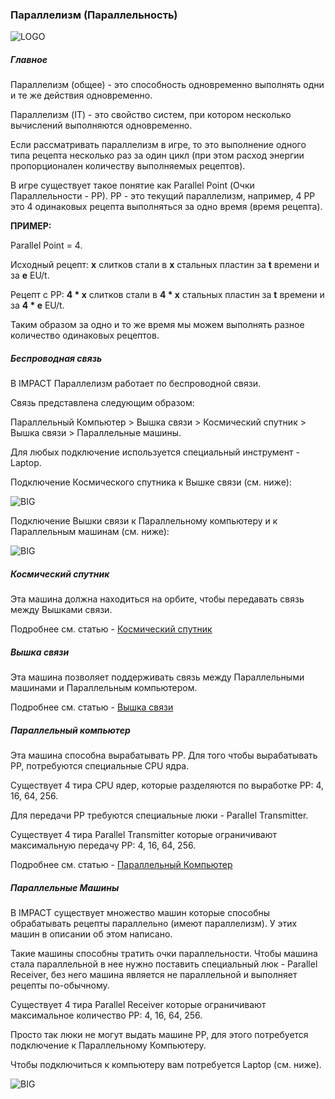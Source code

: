 ### Параллелизм (Параллельность)

![LOGO](https://cdn.discordapp.com/attachments/916393114166525974/939784614275330088/PARALLELISM.png)

##### Главное

Параллелизм (общее) - это способность одновременно выполнять одни и те же действия одновременно.

Параллелизм (IT) - это свойство систем, при котором несколько вычислений выполняются одновременно.

Если рассматривать параллелизм в игре, то это выполнение одного типа рецепта несколько раз за один цикл (при этом расход энергии пропорционален количеству выполняемых рецептов).

В игре существует такое понятие как Parallel Point (Очки Параллельности - PP). PP - это текущий параллелизм, например, 4 PP это 4 одинаковых рецепта выполняться за одно время (время рецепта).

**ПРИМЕР:**

Parallel Point = 4.

Исходный рецепт: **x** слитков стали в **x** стальных пластин за **t** времени и за **e** EU/t.

Рецепт с PP: **4 * x** слитков стали в **4 * x** стальных пластин за **t** времени и за **4 * e** EU/t.

Таким образом за одно и то же время мы можем выполнять разное количество одинаковых рецептов.

##### Беспроводная связь

В IMPACT Параллелизм работает по беспроводной связи.

Связь представлена следующим образом:

Параллельный Компьютер > Вышка связи > Космический спутник > Вышка связи > Параллельные машины.

Для любых подключение используется специальный инструмент - Laptop.

Подключение Космического спутника к Вышке связи (см. ниже):

![BIG](https://i.imgur.com/5fOq2WD.gif)

Подключение Вышки связи к Параллельному компьютеру и к Параллельным машинам (см. ниже):

![BIG](https://i.imgur.com/hg3ctYF.gif)

##### Космический спутник

Эта машина должна находиться на орбите, чтобы передавать связь между Вышками связи.

Подробнее см. статью - [Космический спутник](/machines#spacesatellite )

##### Вышка связи

Эта машина позволяет поддерживать связь между Параллельными машинами и Параллельным компьютером.

Подробнее см. статью - [Вышка связи](/machines#communicationtower )

##### Параллельный компьютер

Эта машина способна вырабатывать PP. Для того чтобы вырабатывать PP, потребуются специальные CPU ядра.

Существует 4 тира CPU ядер, которые разделяются по выработке PP: 4, 16, 64, 256.

Для передачи PP требуются специальные люки - Parallel Transmitter.

Существует 4 тира Parallel Transmitter которые ограничивают максимальную передачу PP: 4, 16, 64, 256.

Подробнее см. статью - [Параллельный Компьютер](/machines#parallelsupercomputer)

##### Параллельные Машины

В IMPACT существует множество машин которые способны обрабатывать рецепты параллельно (имеют параллелизм).
У этих машин в описании об этом написано.

Такие машины способны тратить очки параллельности. Чтобы машина стала параллельной в нее нужно поставить специальный люк - Parallel Receiver, без него машина является не параллельной и выполняет рецепты по-обычному.

Существует 4 тира Parallel Receiver которые ограничивают максимальное количество PP: 4, 16, 64, 256.

Просто так люки не могут выдать машине PP, для этого потребуется подключение к Параллельному Компьютеру.

Чтобы подключиться к компьютеру вам потребуется Laptop (см. ниже).

![BIG](https://i.imgur.com/anGgJhL.gif)
